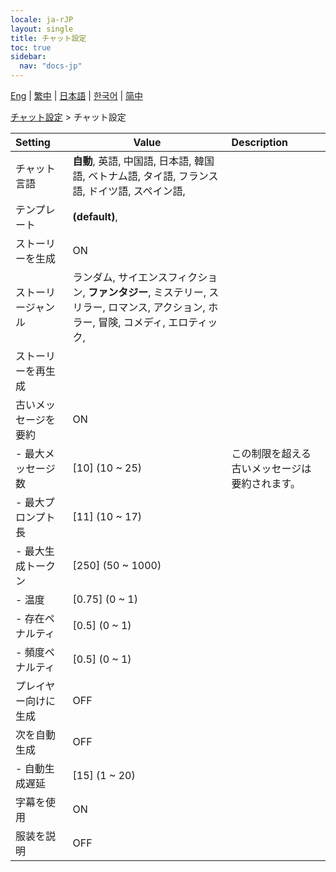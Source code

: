 ```yaml
---
locale: ja-rJP
layout: single
title: チャット設定
toc: true
sidebar:
  nav: "docs-jp"
---
```

[Eng](/dancexr/menu/2025.4/chat/chat_settings) | [繁中](/tw/dancexr/menu/2025.4/chat/chat_settings) | [日本語](/jp/dancexr/menu/2025.4/chat/chat_settings) | [한국어](/kr/dancexr/menu/2025.4/chat/chat_settings) | [简中](/zh/dancexr/menu/2025.4/chat/chat_settings)

[チャット設定](../menu#チャット設定) > チャット設定



| Setting | Value | Description |
| :--- | --- | :--- |
| チャット言語 | **自動**, 英語, 中国語, 日本語, 韓国語, ベトナム語, タイ語, フランス語, ドイツ語, スペイン語,  |  |
| テンプレート | **(default)**,  |  |
| ストーリーを生成 | ON | 
| ストーリージャンル | ランダム, サイエンスフィクション, **ファンタジー**, ミステリー, スリラー, ロマンス, アクション, ホラー, 冒険, コメディ, エロティック,  |  |
| ストーリーを再生成 || 
| 古いメッセージを要約 | ON | 
|- 最大メッセージ数 | [10] (10 ~ 25) | この制限を超える古いメッセージは要約されます。
|- 最大プロンプト長 | [11] (10 ~ 17) | 
|- 最大生成トークン | [250] (50 ~ 1000) | 
|- 温度 | [0.75] (0 ~ 1) | 
|- 存在ペナルティ | [0.5] (0 ~ 1) | 
|- 頻度ペナルティ | [0.5] (0 ~ 1) | 
| プレイヤー向けに生成 | OFF | 
| 次を自動生成 | OFF | 
|- 自動生成遅延 | [15] (1 ~ 20) | 
| 字幕を使用 | ON | 
| 服装を説明 | OFF | 
